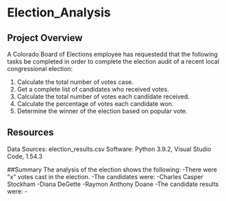 # Election_Analysis
## Project Overview 
A Colorado Board of Elections employee has requestedd that the following tasks be completed in order to complete the election audit of a recent local congressional election: 

1. Calculate the total number of votes case. 
2. Get a complete list of candidates who received votes. 
3. Calculate the total number of votes each candidate received. 
4. Calculate the percentage of votes each candidate won. 
5. Determine the winner of the election based on popular vote. 

## Resources 
Data Sources: election_results.csv
Software: Python 3.9.2, Visual Studio Code, 1.54.3

##Summary
The analysis of the election shows the following: 
-There were "x" votes cast in the election. 
-The candidates were: 
    -Charles Casper Stockham 
    -Diana DeGette 
    -Raymon Anthony Doane
-The candidate results were: 
    -